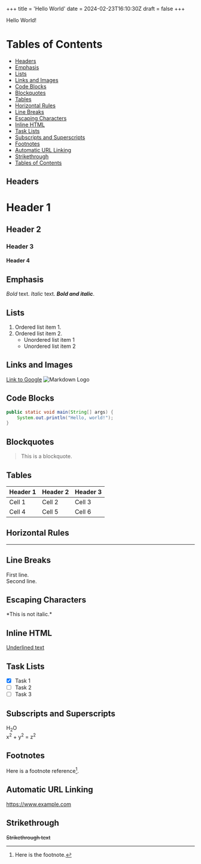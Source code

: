 +++
title = 'Hello World'
date = 2024-02-23T16:10:30Z
draft = false
+++

Hello World!

# Tables of Contents

- [Headers](#headers)
- [Emphasis](#emphasis)
- [Lists](#lists)
- [Links and Images](#links-and-images)
- [Code Blocks](#code-blocks)
- [Blockquotes](#blockquotes)
- [Tables](#tables)
- [Horizontal Rules](#horizontal-rules)
- [Line Breaks](#line-breaks)
- [Escaping Characters](#escaping-characters)
- [Inline HTML](#inline-html)
- [Task Lists](#task-lists)
- [Subscripts and Superscripts](#subscripts-and-superscripts)
- [Footnotes](#footnotes)
- [Automatic URL Linking](#automatic-url-linking)
- [Strikethrough](#strikethrough)
- [Tables of Contents](#tables-of-contents)

## Headers
# Header 1
## Header 2
### Header 3
#### Header 4

## Emphasis

*Bold* text. _Italic_ text. **_Bold and italic_**.

## Lists

1. Ordered list item 1.
2. Ordered list item 2.
   - Unordered list item 1
   - Unordered list item 2

## Links and Images

[Link to Google](https://www.google.com)
![Markdown Logo](https://markdown-here.com/img/icon256.png)

## Code Blocks

```java
public static void main(String[] args) {
    System.out.println("Hello, world!");
}
```

## Blockquotes

> This is a blockquote.

## Tables

| Header 1 | Header 2 | Header 3 |
|----------|----------|----------|
| Cell 1   | Cell 2   | Cell 3   |
| Cell 4   | Cell 5   | Cell 6   |

## Horizontal Rules

---

## Line Breaks

First line.  
Second line.

## Escaping Characters

\*This is not italic.\*

## Inline HTML

<u>Underlined text</u>

## Task Lists

- [x] Task 1
- [ ] Task 2
- [ ] Task 3

## Subscripts and Superscripts

H<sub>2</sub>O  
x<sup>2</sup> + y<sup>2</sup> = z<sup>2</sup>

## Footnotes

Here is a footnote reference[^1].

[^1]: Here is the footnote.

## Automatic URL Linking

https://www.example.com

## Strikethrough

~~Strikethrough text~~


